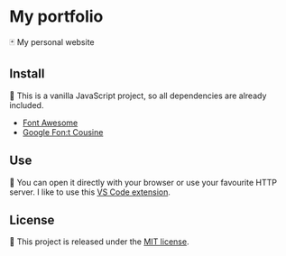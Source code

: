 
# My portfolio

:black_joker: My personal website

## Install

:pizza: This is a vanilla JavaScript project, so all dependencies are already included.

- [Font Awesome](https://fontawesome.com)
- [Google Fon:t Cousine](https://fonts.google.com/specimen/Cousine)

## Use

:rocket: You can open it directly with your browser or use your favourite HTTP server. I like to use this [VS Code extension](https://marketplace.visualstudio.com/items?itemName=ritwickdey.LiveServer).

## License

🐧 This project is released under the [MIT license](https://opensource.org/licenses/MIT).
